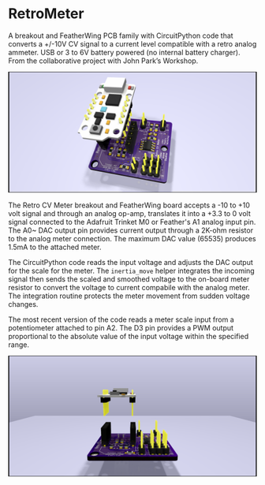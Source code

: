 # RetroMeter
A breakout and FeatherWing PCB family with CircuitPython code that converts a +/-10V CV signal to a current level compatible with a retro analog ammeter. USB or 3 to 6V battery powered (no internal battery charger). From the collaborative project with John Park’s Workshop.

![Retro CV Meter and Trinket M0 Rendering](https://github.com/CedarGroveStudios/RetroMeter/blob/master/photos/retro%20meter%20v02.png)

The Retro CV Meter breakout and FeatherWing board accepts a -10 to +10 volt signal and through an analog op-amp, translates it into a +3.3 to 0 volt signal connected to the Adafruit Trinket M0 or Feather's A1 analog input pin. The A0~ DAC output pin provides current output through a 2K-ohm resistor to the analog meter connection. The maximum DAC value (65535) produces 1.5mA to the attached meter.

The CircuitPython code reads the input voltage and adjusts the DAC output for the scale for the meter. The ``inertia_move`` helper integrates the incoming signal then sends the scaled and smoothed voltage to the on-board meter resistor to convert the voltage to current compabile with the analog meter. The integration routine protects the meter movement from sudden voltage changes.

The most recent version of the code reads a meter scale input from a potentiometer attached to pin A2. The D3 pin provides a PWM output proportional to the absolute value of the input voltage within the specified range.

![Retro CV Meter and Trinket M0 Glamour Rendering](https://github.com/CedarGroveStudios/RetroMeter/blob/master/photos/retro%20meter%20v02%20glamour.png)

